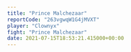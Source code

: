 ```yaml
---
title: "Prince Malchezaar"
reportCode: "263vgwqW1G4jMVXT"
player: "Clownyx"
fight: "Prince Malchezaar"
date: 2021-07-15T18:53:21.415000+00:00
---
```

